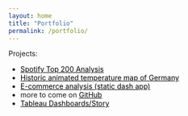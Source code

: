 ```yaml
---
layout: home
title: "Portfolio"
permalink: /portfolio/
---
```


Projects:
- <a style="text-decoration:none; color: black;" href="https://hugolargo.github.io/slides.html"><u>Spotify Top 200 Analysis</u></a>
- <a style="text-decoration:none; color: black;" href="https://hugolargo.github.io/weather_germany.html"><u>Historic animated temperature map of Germany</u></a>
- <a style="text-decoration:none; color: black;" href="https://hugolargo.github.io/smartbuy_dashboard_static.pdf"><u>E-commerce analysis (static dash app)</u></a>
- more to come on <a style="color: black;" href="https://github.com/hugolargo"><u>GitHub</u></a>
- <a style="text-decoration:none; color: black;" href="https://hugolargo.github.io/Bike_data_story.pptx"><u>Tableau Dashboards/Story</u></a>

